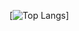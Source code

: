 [![Top Langs](https://github-readme-stats-git-masterrstaa-rickstaa.vercel.app/api/top-langs/?username=FullmetalNeverCore&theme=dracula)]
